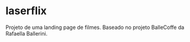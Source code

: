 # laserflix
Projeto de uma landing page de filmes. Baseado no projeto BalleCoffe da Rafaella Ballerini.
